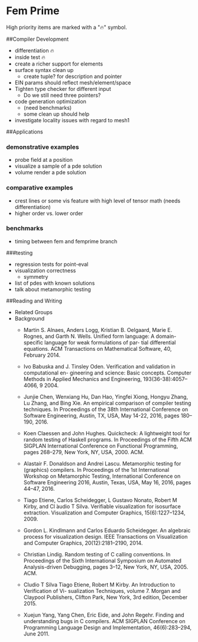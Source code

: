 # Fem Prime
High priority items are marked with a "&#x1F525;" symbol.

##Compiler Development
* differentiation &#x1F525;
* inside test  &#x1F525;
* create a richer support for elements
* surface syntax clean up 
	- create tuple? for description and pointer
* EIN params should reflect mesh/element/space
* Tighten type checker for different input
	- Do we still need three pointers?
* code generation optimization  
	- (need benchmarks)
	- some clean up should help
* investigate locality issues with regard to mesh1

##Applications
### demonstrative examples
* probe field at a position 
* visualize a sample of a pde solution
* volume render a pde solution

### comparative examples
* crest lines or some vis feature with high level of tensor math (needs differentiation)
* higher order vs. lower order

### benchmarks 
* timing between fem and femprime branch

###testing 
* regression tests for point-eval
* visualization correctness 
	- symmetry
* list of pdes with known solutions 
* talk about metamorphic testing

##Reading and Writing
* Related Groups
* Background
	- Martin S. Alnaes, Anders Logg, Kristian B. Oelgaard, Marie E. Rognes, and Garth N. Wells. Unified form language: A domain-specific language for weak formulations of par- tial differential equations. ACM Transactions on Mathematical Software, 40, February 2014.
	- Ivo Babuska and J. Tinsley Oden. Verification and validation in computational en- gineering and science: Basic concepts. Computer Methods in Applied Mechanics and Engineering, 193(36-38):4057–4066, 9 2004.
	- Junjie Chen, Wenxiang Hu, Dan Hao, Yingfei Xiong, Hongyu Zhang, Lu Zhang, and Bing Xie. An empirical comparison of compiler testing techniques. In Proceedings of the 38th International Conference on Software Engineering, Austin, TX, USA, May 14-22, 2016, pages 180–190, 2016.
	- Koen Claessen and John Hughes. Quickcheck: A lightweight tool for random testing of Haskell programs. In Proceedings of the Fifth ACM SIGPLAN International Conference on Functional Programming, pages 268–279, New York, NY, USA, 2000. ACM.
	- Alastair F. Donaldson and Andrei Lascu. Metamorphic testing for (graphics) compilers. In Proceedings of the 1st International Workshop on Metamorphic Testing, International Conference on Software Engineering 2016, Austin, Texas, USA, May 16, 2016, pages 44–47, 2016.
	- Tiago Etiene, Carlos Scheidegger, L Gustavo Nonato, Robert M Kirby, and Cl ́audio T Silva. Verifiable visualization for isosurface extraction. Visualization and Computer Graphics, 15(6):1227–1234, 2009.
	- Gordon L. Kindlmann and Carlos Eduardo Scheidegger. An algebraic process for visualization design. IEEE Transactions on Visualization and Computer Graphics, 20(12):2181–2190, 2014.

	- Christian Lindig. Random testing of C calling conventions. In Proceedings of the Sixth International Symposium on Automated Analysis-driven Debugging, pages 3–12, New York, NY, USA, 2005. ACM.
	
	- Cludio T Silva Tiago Etiene, Robert M Kirby. An Introduction to Verification of Vi- sualization Techniques, volume 7. Morgan and Claypool Publishers, Clifton Park, New York, 3rd edition, December 2015.
	
	- Xuejun Yang, Yang Chen, Eric Eide, and John Regehr. Finding and understanding bugs in C compilers. ACM SIGPLAN Conference on Programming Language Design and Implementation, 46(6):283–294, June 2011.